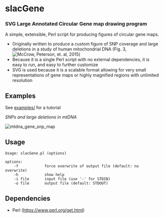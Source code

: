 # slacGene
### SVG Large Annotated Circular Gene map drawing program

A simple, extensible, Perl script for producing figures of circular gene maps.

* Originally written to produce a custom figure of SNP coverage and large deletions in a study of human mitochondrial DNA (Fig. 3, ![McCrow, Peterson, et. al, 2015](http://onlinelibrary.wiley.com/doi/10.1002/pros.23126/full))
* Because it is a single Perl script with no external dependencies, it is easy to run, and easy to further customize
* SVG is used because it is a scalable format allowing for very small representations of gene maps or highly magnified regions with unlimited resolution

Examples
--------

See [examples/](./examples) for a tutorial

*SNPs and large deletions in mtDNA*

![mtdna_gene_snp_map](https://cloud.githubusercontent.com/assets/14023091/12429389/d6c45d9a-be9e-11e5-979d-adb256558b29.png)

Usage
-----

```
Usage: slacGene.pl (options)

options:
    -f            force overwrite of output file (default: no overwrite)
    -h            show help
    -i file       input file (use '-' for STDIN)
    -o file       output file (default: STDOUT)
```

Dependencies
------------

* Perl (https://www.perl.org/get.html)
